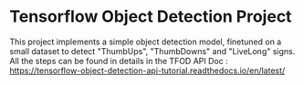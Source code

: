 # Tensorflow Object Detection Project

This project implements a simple object detection model, finetuned on a small dataset to detect "ThumbUps", "ThumbDowns" and "LiveLong" signs.
All the steps can be found in details in the TFOD API Doc : https://tensorflow-object-detection-api-tutorial.readthedocs.io/en/latest/
